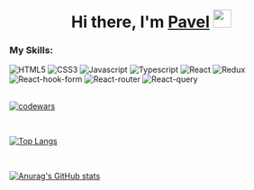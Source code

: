 <div>
  <h1 align="center" color="green">Hi there, I'm <a href="https://pavelmps.github.io/rsschool-cv/" target="_blank">Pavel</a> 
  <img src="https://github.com/blackcater/blackcater/raw/main/images/Hi.gif" height="32"/></h1>
</div>
<h3>My Skills:</h2>
<div display="flex">
  <img src="https://img.shields.io/badge/html5-%23E34F26.svg?style=for-the-badge&logo=html5&logoColor=white" alt="HTML5" />
  <img src="https://img.shields.io/badge/css3-%231572B6.svg?style=for-the-badge&logo=css3&logoColor=white" alt="CSS3" />
  <img src="https://img.shields.io/badge/javascript-%23323330.svg?style=for-the-badge&logo=javascript&logoColor=%23F7DF1E" alt="Javascript" />
  <img src="https://img.shields.io/badge/typescript-%23007ACC.svg?style=for-the-badge&logo=typescript&logoColor=white" alt="Typescript" />
  <img src="https://img.shields.io/badge/react-%2320232a.svg?style=for-the-badge&logo=react&logoColor=%2361DAFB" alt="React" />
  <img src="https://img.shields.io/badge/redux-%23593d88.svg?style=for-the-badge&logo=redux&logoColor=white" alt="Redux" />
  <img src="https://img.shields.io/badge/React%20Hook%20Form-%23EC5990.svg?style=for-the-badge&logo=reacthookform&logoColor=white" alt="React-hook-form" />
  <img src="https://img.shields.io/badge/React_Router-CA4245?style=for-the-badge&logo=react-router&logoColor=white" alt="React-router" />
  <img src="https://img.shields.io/badge/-React%20Query-FF4154?style=for-the-badge&logo=react%20query&logoColor=white" alt="React-query" />
</div>
 
</br>

[![codewars](https://www.codewars.com/users/PavelMPS/badges/small)](https://www.codewars.com/users/username) 

</br>

[![Top Langs](https://github-readme-stats.vercel.app/api/top-langs/?username=pavelmps&layout=compact)](https://github.com/anuraghazra/github-readme-stats)

</br>

[![Anurag's GitHub stats](https://github-readme-stats.vercel.app/api?username=pavelmps)](https://github.com/anuraghazra/github-readme-stats)
